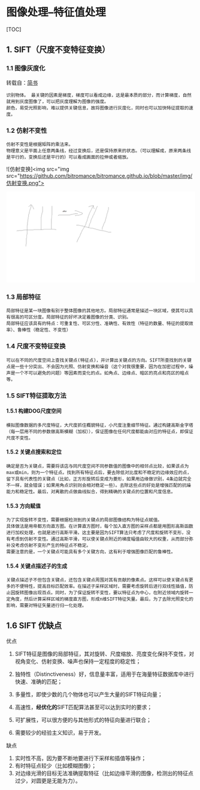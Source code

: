# 图像处理–特征值处理

[TOC]



## 1. SIFT（尺度不变特征变换）

### 1.1 图像灰度化

转载自：[简书](https://www.jianshu.com/p/d94e558ebe26)

```
识别物体。 最关键的因素是梯度，梯度可以看成边缘，这是最本质的部分，而计算梯度，自然就用到灰度图像了，可以把灰度理解为图像的强度。
颜色，易受光照影响，难以提供关键信息，故将图像进行灰度化，同时也可以加快特征提取的速度。
```

### 1.2 仿射不变性

```
仿射不变性是根据矩阵的乘法来。
物理意义是平面上任意两条线，经过变换后，还是保持原来的状态。（可以理解成，原来两条线是平行的，变换后还是平行的）可以看成画面的拉伸或者缩放。
```

![仿射变换]<img src="img src="https://github.com/bitromance/bitromance.github.io/blob/master/img/仿射变换.png">

![仿射变换](images/仿射变换.png)

### 1.3 局部特征

```
局部特征是某一块图像有别于整体图像的其他地方。局部特征通常是描述一块区域，使其可以具有很高的可区分度。局部特征的好坏决定着图像的分类、识别。
局部特征应该具有的特点：可重复性、可区分性、准确性、有效性（特征的数量、特征的提取效率）、鲁棒性（稳定性、不变性）
```

### 1.4 尺度不变特征变换

```
可以在不同的尺度空间上查找关键点(特征点)，并计算出关键点的方向。SIFT所查找到的关键点是一些十分突出、不会因为光照、仿射变换和噪音（这个对我很重要，因为在加密过程中，噪声是一个不可以避免的问题）等因素而变化的点。如角点、边缘点、暗区的亮点和亮区的暗点等。
```

### 1.5  SIFT特征提取方法

#### 1.5.1 构建DOG尺度空间

```
模拟图像数据的多尺度特征，大尺度抓住概貌特征，小尺度注重细节特征。通过构建高斯金字塔（每一层用不同的参数做高斯模糊（加权）），保证图像在任何尺度都能由对应的特征点，即保证尺度不变性。
```

#### 1.5.2 关键点搜索和定位

```
确定是否为关键点，需要将该店与同尺度空间不同参数值的图像中的相邻点比较，如果该点为max或min，则为一个特征点。找到所有特征点后，要去除低对比度和不稳定的边缘效应的点，留下具有代表性的关键点（比如，正方形旋转后变成为菱形，如果用边缘做识别，4条边就完全不一样，就会错误；如果用角点识别则会相对稳定一些）。去除这些点的好处是增强匹配的抗噪能力和稳定性。最后，对离散的点做曲线拟合，得到精确的关键点的位置和尺度信息。
```



#### 1.5.3 方向赋值

```
为了实现旋转不变性，需要根据检测到的关键点的局部图像结构为特征点赋值。
具体做法是用帝都方向直方图。在计算直方图时，每个加入直方图的采样点都是用图形高斯函数进行加权处理，也就是进行高斯平滑。这主要是因为SIFT算法只考虑了尺度和旋转不变形，没有考虑到仿射不变性。通过高斯平滑，可以使关键点附近的梯度幅值由较大的权重，从而部分弥补没考虑仿射不变形产生的特征点不稳定。
需要注意的是，一个关键点可能具有多个关键方向，这有利于增强图像匹配的鲁棒性。
```



#### 1.5.4 关键点描述子的生成

```
关键点描述子不但包含关键点，还包含关键点周围对其有贡献的像素点。这样可以使关键点有更多的不便特性，提高目标匹配效率。在描述子采样区域时，需要考虑旋转后进行双线性插值，防止因旋转图像出现百点。同时，为了保证旋转不变性，要以特征点为中心，在附近领域内旋转一定角度，然后计算采样区域的梯度直方图，形成n维SIFT特征矢量。最后，为了去除光照变化的影响，需要对特征矢量进行归一化处理。
```

## 1.6 SIFT 优缺点

优点

1. SIFT特征是图像的局部特征，其对旋转、尺度缩放、亮度变化保持不变性，对视角变化、仿射变换、噪声也保持一定程度的稳定性；

2. 独特性（Distinctiveness）好，信息量丰富，适用于在海量特征数据库中进行快速、准确的匹配；

3. 多量性，即使少数的几个物体也可以产生大量的SIFT特征向量；

4. 高速性，**经优化的**SIFT匹配算法甚至可以达到实时的要求；

5. 可扩展性，可以很方便的与其他形式的特征向量进行联合；

6. 需要较少的经验主义知识，易于开发。

缺点

1. 实时性不高，因为要不断地要进行下采样和插值等操作；
2. 有时特征点较少（比如模糊图像）；
3. 对边缘光滑的目标无法准确提取特征（比如边缘平滑的图像，检测出的特征点过少，对圆更是无能为力）。



